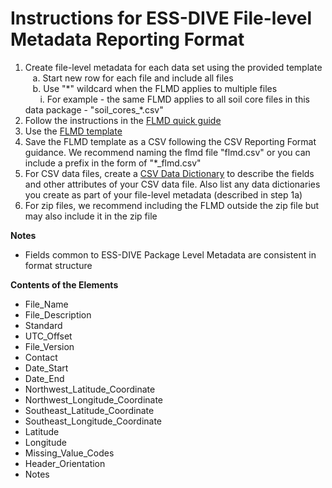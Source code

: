 # Instructions for ESS-DIVE File-level Metadata Reporting Format

1. Create file-level metadata for each data set using the provided template  
&nbsp;&nbsp;&nbsp;a. Start new row for each file and include all files  
&nbsp;&nbsp;&nbsp;b. Use "\*" wildcard when the FLMD applies to multiple files  
&nbsp;&nbsp;&nbsp;&nbsp;&nbsp;&nbsp;i. For example - the same FLMD applies to all soil core files in this data package - "soil\_cores\_\*\.csv"  
2. Follow the instructions in the [FLMD quick guide](flmd_quick_guide.md)  
3. Use the [FLMD template](https://github.com/ess-dive-community/essdive-file-level-metadata/blob/master/flmd_template.xlsx)  
4. Save the FLMD template as a CSV following the CSV Reporting Format guidance. We recommend naming the flmd file "flmd.csv" or you can include a prefix in the form of "\*\_flmd.csv"  
5. For CSV data files, create a [CSV Data Dictionary](CSV_dd/) to describe the fields and other attributes of your CSV data file. Also list any data dictionaries you create as part of your file-level metadata (described in step 1a) 
6. For zip files, we recommend including the FLMD outside the zip file but may also include it in the zip file  

**Notes**

* Fields common to ESS-DIVE Package Level Metadata are consistent in format structure  

**Contents of the Elements**

* File\_Name  
* File\_Description  
* Standard  
* UTC\_Offset  
* File\_Version  
* Contact  
* Date\_Start  
* Date\_End  
* Northwest\_Latitude\_Coordinate  
* Northwest\_Longitude\_Coordinate  
* Southeast\_Latitude\_Coordinate  
* Southeast\_Longitude\_Coordinate  
* Latitude  
* Longitude  
* Missing\_Value\_Codes    
* Header_Orientation  
* Notes

